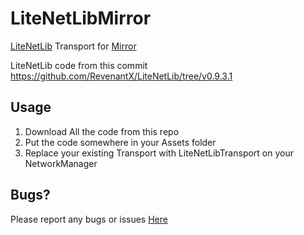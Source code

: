 # LiteNetLibMirror

[LiteNetLib](https://github.com/RevenantX/LiteNetLib) Transport for [Mirror](https://github.com/vis2k/Mirror)


LiteNetLib code from this commit https://github.com/RevenantX/LiteNetLib/tree/v0.9.3.1


## Usage

1) Download All the code from this repo
2) Put the code somewhere in your Assets folder
3) Replace your existing Transport with LiteNetLibTransport on your NetworkManager

## Bugs?

Please report any bugs or issues [Here](https://github.com/MirrorNetworking/LiteNetLibTransport/issues)